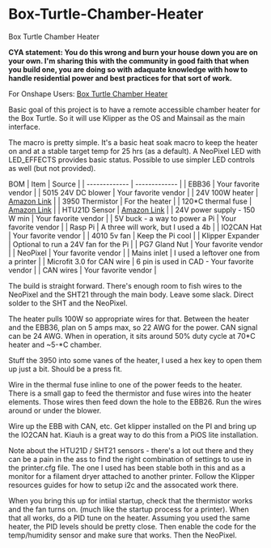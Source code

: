 # Box-Turtle-Chamber-Heater
Box Turtle Chamber Heater

**CYA statement: You do this wrong and burn your house down you are on your own. I'm sharing this with the community in good faith that when you build one, you are doing so with adaquate knowledge with how to handle residential power and best practices for that sort of work.**

For Onshape Users:
[Box Turtle Chamber Heater](https://cad.onshape.com/documents/dbd5d31ea7fb0ca57772b749/w/0325d648209680854414dd13/e/a32dfda47fb2cff5c9efb53f?renderMode=0&uiState=68a8c7e056ba3b52407718ca)

Basic goal of this project is to have a remote accessible chamber heater for the Box Turtle. So it will use Klipper as the OS and Mainsail as the main interface. 

The macro is pretty simple. It's a basic heat soak macro to keep the heater on and at a stable target temp for 25 hrs (as a default). A NeoPixel LED with LED_EFFECTS provides basic status. Possible to use simpler LED controls as well (but not provided). 

BOM
| Item  | Source |
| ------------- | ------------- |
| EBB36  | Your favorite vendor |
| 5015 24V DC blower  | Your favorite vendor |
| 24V 100W heater | [Amazon Link](https://www.amazon.com/dp/B081P58S9L) |
| 3950 Thermistor | For the heater |
| 120*C thermal fuse | [Amazon Link](https://www.amazon.com/dp/B08HMTC5GW) |
| HTU21D Sensor | [Amazon Link](https://www.amazon.com/dp/B0CZTXQX2L) |
| 24V power supply - 150 W min | Your favorite vendor |
| 5V buck - a way to power a Pi | Your favorite vendor |
| Rasp Pi | A three will work, but I used a 4b |
| IO2CAN Hat | Your favorite vendor |
| 4010 5v fan | Keep the Pi cool |
| Klipper Expander | Optional to run a 24V fan for the Pi |
| PG7 Gland Nut | Your favorite vendor |
| NeoPixel | Your favorite vendor |
| Mains inlet | I used a leftover one from a printer |
| Microfit 3.0 for CAN wire | 6 pin is used in CAD - Your favorite vendor |
| CAN wires | Your favorite vendor |

The build is straight forward. There's enough room to fish wires to the NeoPixel and the SHT21 through the main body. Leave some slack. Direct solder to the SHT and the NeoPixel. 

The heater pulls 100W so appropriate wires for that. Between the heater and the EBB36, plan on 5 amps max, so 22 AWG for the power. CAN signal can be 24 AWG. When in operation, it sits around 50% duty cycle at 70*C heater and ~5-*C chamber. 

Stuff the 3950 into some vanes of the heater, I used a hex key to open them up just a bit. Should be a press fit. 

Wire in the thermal fuse inline to one of the power feeds to the heater. There is a small gap to feed the thermistor and fuse wires into the heater elements. Those wires then feed down the hole to the EBB26. Run the wires around or under the blower. 

Wire up the EBB with CAN, etc. Get klipper installed on the PI and bring up the IO2CAN hat. Kiauh is a great way to do this from a PiOS lite installation. 

Note about the HTU21D / SHT21 sensors - there's a lot out there and they can be a pain in the ass to find the right combination of settings to use in the printer.cfg file. The one I used has been stable both in this and as a monitor for a filament dryer attached to another printer. Follow the Klipper resources guides for how to setup i2c and the assocated work there. 

When you bring this up for intiial startup, check that the thermistor works and the fan turns on. (much like the startup process for a printer). When that all works, do a PID tune on the heater. Assuming you used the same heater, the PID levels should be pretty close. Then enable the code for the temp/humidity sensor and make sure that works. Then the NeoPixel. 



